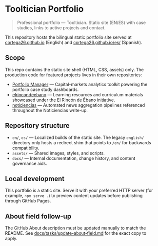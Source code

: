 # Tooltician Portfolio

> Professional portfolio — Tooltician. Static site (EN/ES) with case studies, links to active projects and contact.

This repository hosts the bilingual static portfolio site served at [cortega26.github.io](https://cortega26.github.io/) (English) and [cortega26.github.io/es/](https://cortega26.github.io/es/) (Spanish).

## Scope

This repo contains the static site shell (HTML, CSS, assets) only. The production code for featured projects lives in their own repositories:

- [Portfolio Manager](https://github.com/cortega26/Portfolio-Manager) — Capital-markets analytics toolkit powering the portfolio case study dashboards.
- [elrincondeebano](https://github.com/cortega26/elrincondeebano) — Learning resources and curriculum materials showcased under the El Rincón de Ébano initiative.
- [noticiencias](https://github.com/cortega26/noticiencias) — Automated news aggregation pipelines referenced throughout the Noticiencias write-up.

## Repository structure

- `en/`, `es/` — Localized builds of the static site. The legacy `english/`
  directory only hosts a redirect shim that points to `/en/` for backwards
  compatibility.
- `assets/` — Shared images, styles, and scripts.
- `docs/` — Internal documentation, change history, and content governance aids.

## Local development

This portfolio is a static site. Serve it with your preferred HTTP server (for example, `npx serve .`) to preview content updates before publishing through GitHub Pages.

## About field follow-up

The GitHub About description must be updated manually to match the README. See [docs/tasks/update-about-field.md](docs/tasks/update-about-field.md) for the exact copy to apply.
